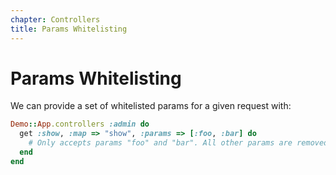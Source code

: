 ```yaml
---
chapter: Controllers
title: Params Whitelisting
---
```


# Params Whitelisting

We can provide a set of whitelisted params for a given request with:

```ruby
Demo::App.controllers :admin do
  get :show, :map => "show", :params => [:foo, :bar] do
    # Only accepts params "foo" and "bar". All other params are removed.
  end
end
```
